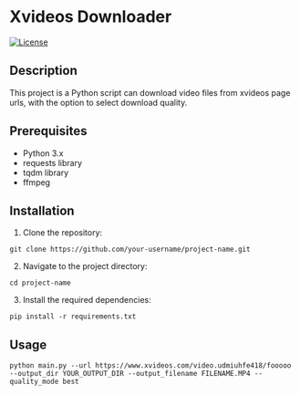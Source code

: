 # Xvideos Downloader

[![License](https://img.shields.io/badge/license-MIT-blue.svg)](LICENSE)

## Description

This project is a Python script can download video files from xvideos page urls, with the option to select download quality.

## Prerequisites

- Python 3.x
- requests library
- tqdm library
- ffmpeg

## Installation

1. Clone the repository:

```shell
git clone https://github.com/your-username/project-name.git
```

2. Navigate to the project directory:

```shell
cd project-name
```

3. Install the required dependencies:

```shell
pip install -r requirements.txt
```

## Usage

```shell
python main.py --url https://www.xvideos.com/video.udmiuhfe418/fooooo --output_dir YOUR_OUTPUT_DIR --output_filename FILENAME.MP4 --quality_mode best
```
